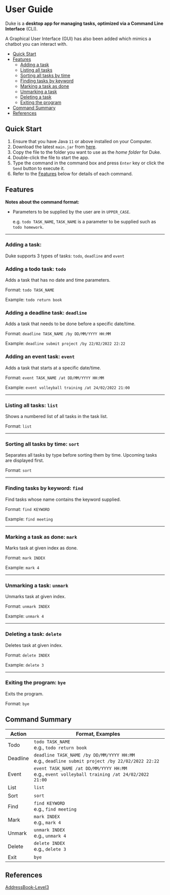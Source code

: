 # User Guide
Duke is a **desktop app for managing tasks, optimized via a Command Line Interface** (CLI).

A Graphical User Interface (GUI) has also been added which mimics a chatbot you can interact with.

- [Quick Start](#quick-start)
- [Features](#features)
  - [Adding a task](#adding-a-task)
  - [Listing all tasks](#listing-all-tasks-list)
  - [Sorting all tasks by time](#sorting-all-tasks-by-time-sort)
  - [Finding tasks by keyword](#finding-tasks-by-keyword-find)
  - [Marking a task as done](#marking-a-task-as-done-mark)
  - [Unmarking a task](#unmarking-a-task-unmark)
  - [Deleting a task](#deleting-a-task-delete)
  - [Exiting the program](#exiting-the-program-bye)
- [Command Summary](#command-summary)
- [References](#references)

## Quick Start
1. Ensure that you have Java `11` or above installed on your Computer.
2. Download the latest `main.jar` from [here](https://github.com/Decaxical/ip/releases).
3. Copy the file to the folder you want to use as the *home folder* for Duke.
4. Double-click the file to start the app.
5. Type the command in the command box and press `Enter` key or click the `Send` button to execute it.
6. Refer to the [Features](#features) below for details of each command.

## Features 
**Notes about the command format:**
- Parameters to be supplied by the user are in `UPPER_CASE`.

  e.g. `todo TASK_NAME`, `TASK_NAME` is a parameter to be supplied such as `todo homework`.
  
---
### Adding a task:
Duke supports 3 types of tasks: `todo`, `deadline` and `event`
### Adding a todo task: `todo`
Adds a task that has no date and time parameters.

Format: `todo TASK_NAME`

Example: `todo return book`

### Adding a deadline task: `deadline`
Adds a task that needs to be done before a specific date/time.

Format: `deadline TASK_NAME /by DD/MM/YYYY HH:MM`

Example: `deadline submit project /by 22/02/2022 22:22`

### Adding an event task: `event`
Adds a task that starts at a specific date/time.

Format: `event TASK_NAME /at DD/MM/YYYY HH:MM`

Example: `event volleyball training /at 24/02/2022 21:00`

---
### Listing all tasks: `list`

Shows a numbered list of all tasks in the task list.

Format: `list`

---
### Sorting all tasks by time: `sort`

Separates all tasks by type before sorting them by time. Upcoming tasks are displayed first.

Format: `sort`

---
### Finding tasks by keyword: `find`
Find tasks whose name contains the keyword supplied.

Format: `find KEYWORD`

Example: `find meeting`

---
### Marking a task as done: `mark`
Marks task at given index as done.

Format: `mark INDEX`

Example: `mark 4`

---
### Unmarking a task: `unmark`
Unmarks task at given index.

Format: `unmark INDEX`

Example: `unmark 4`

---
### Deleting a task: `delete`
Deletes task at given index.

Format: `delete INDEX`

Example: `delete 3`

---
### Exiting the program: `bye`

Exits the program.

Format: `bye`

## Command Summary

 Action  | Format, Examples 
 ---| ---
 Todo    | `todo TASK_NAME` </br> e.g., `todo return book`
 Deadline| `deadline TASK_NAME /by DD/MM/YYYY HH:MM` <br/>  e.g., `deadline submit project /by 22/02/2022 22:22` 
 Event   | `event TASK_NAME /at DD/MM/YYYY HH:MM` <br/>  e.g.,  `event volleyball training /at 24/02/2022 21:00`
 List    | `list`
 Sort    | `sort`
 Find    | `find KEYWORD` <br/>  e.g., `find meeting`
 Mark    | `mark INDEX` <br/>  e.g., `mark 4`
 Unmark  | `unmark INDEX` <br/>  e.g., `unmark 4`
 Delete  | `delete INDEX` <br/>  e.g., `delete 3`
 Exit    | `bye`

## References
[AddressBook-Level3](https://github.com/j-lum/addressbook-level3)
